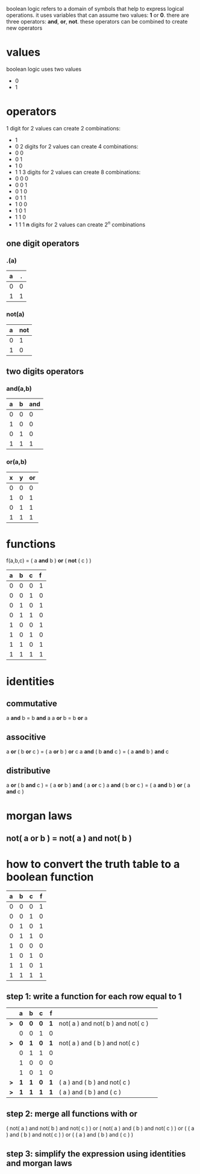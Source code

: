 boolean logic refers to a domain of symbols that help to express logical operations.
it uses variables that can assume two values: **1** or **0**.
there are three operators: **and**, **or**, **not**.
these operators can be combined to create new operators
# values
boolean logic uses two values
- 0
- 1
# operators
1 digit for 2 values can create 2 combinations:
 - 1
 - 0
2 digits for 2 values can create 4 combinations:
- 0 0
- 0 1
- 1 0
- 1 1
3 digits for 2 values can create 8 combinations:
- 0 0 0
- 0 0 1
- 0 1 0
- 0 1 1
- 1 0 0
- 1 0 1
- 1 1 0
- 1 1 1
**n** digits for 2 values can create $2^n$ combinations
## one digit operators
### .(a)
| a   | .   |
| :-- | --- |
| 0   | 0   |
| 1   | 1   |
### not(a)
| a   | not |
| :-- | --- |
| 0   | 1   |
| 1   | 0   |

## two digits operators
### and(a,b)

| a   | b   | and |
| :-- | --- | --- |
| 0   | 0   | 0   |
| 1   | 0   | 0   |
| 0   | 1   | 0   |
| 1   | 1   | 1   |
### or(a,b)

| x   | y   | or  |
| :-- | --- | --- |
| 0   | 0   | 0   |
| 1   | 0   | 1   |
| 0   | 1   | 1   |
| 1   | 1   | 1   |

# functions
f(a,b,c) = ( a **and** b ) **or** ( **not** ( c ) )

| a   | b   | c   | f   |
| :-- | :-- | :-- | :-- |
| 0   | 0   | 0   | 1   |
| 0   | 0   | 1   | 0   |
| 0   | 1   | 0   | 1   |
| 0   | 1   | 1   | 0   |
| 1   | 0   | 0   | 1   |
| 1   | 0   | 1   | 0   |
| 1   | 1   | 0   | 1   |
| 1   | 1   | 1   | 1   |

# identities
## commutative
a **and** b = b **and** a
a **or** b = b **or** a
## associtive
a **or** ( b **or** c ) = ( a **or** b ) **or** c
a **and** ( b **and** c ) = ( a **and** b ) **and** c
## distributive
a **or** ( b **and** c ) = ( a **or** b ) **and** ( a **or** c )
a **and** ( b **or** c ) = ( a **and** b ) **or** ( a **and** c )
# morgan laws
## not( a or b ) = not( a ) and not( b )


# how to convert the truth table to a boolean function
| a   | b   | c   | f   |
| :-- | :-- | --- | --- |
| 0   | 0   | 0   | 1   |
| 0   | 0   | 1   | 0   |
| 0   | 1   | 0   | 1   |
| 0   | 1   | 1   | 0   |
| 1   | 0   | 0   | 0   |
| 1   | 0   | 1   | 0   |
| 1   | 1   | 0   | 1   |
| 1   | 1   | 1   | 1   |
## step 1: write a function for each row equal to 1
|       | a     | b     | c     | f     |                                    |     |
| :---- | :---- | :---- | ----- | ----- | ---------------------------------- | --- |
| **>** | **0** | **0** | **0** | **1** | not( a ) and not( b ) and not( c ) |     |
|       | 0     | 0     | 1     | 0     |                                    |     |
| **>** | **0** | **1** | **0** | **1** | not( a ) and ( b ) and not( c )    |     |
|       | 0     | 1     | 1     | 0     |                                    |     |
|       | 1     | 0     | 0     | 0     |                                    |     |
|       | 1     | 0     | 1     | 0     |                                    |     |
| **>** | **1** | **1** | **0** | **1** | ( a ) and ( b ) and not( c )       |     |
| **>** | **1** | **1** | **1** | **1** | ( a ) and ( b ) and ( c )          |     |
## step 2: merge all functions with or
( not( a ) and not( b ) and not( c ) )
or ( not( a ) and ( b ) and not( c ) )
or ( ( a ) and ( b ) and not( c ) )
or ( ( a ) and ( b ) and ( c ) )
## step 3: simplify the expression using identities and morgan laws
